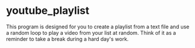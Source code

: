 youtube_playlist
================
This program is designed for you to create a playlist from a text file
and use a random loop to play a video from your list at random. Think of it
as a reminder to take a break during a hard day's work.

